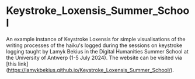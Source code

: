 # Keystroke_Loxensis_Summer_School
An example instance of Keystroke Loxensis for simple visualisations of the writing processes of the haiku's logged during the sessions on keystroke logging taught by Lamyk Bekius in the Digital Humanities Summer School at the University of Antwerp (1-5 July 2024). The website can be visited via [this link] (https://lamykbekius.github.io/Keystroke_Loxensis_Summer_School/).
